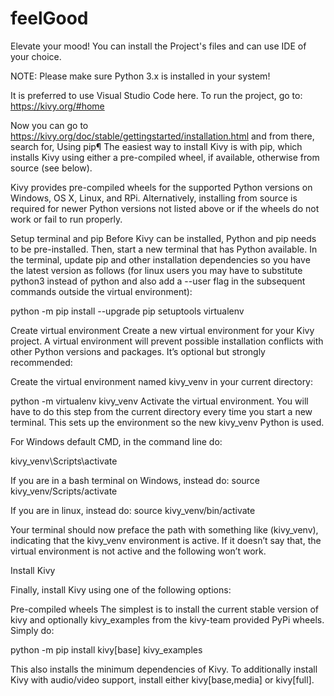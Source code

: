 # feelGood
Elevate your mood!
 You can install the Project's files and can use IDE of your choice.
 
 NOTE: Please make sure Python 3.x is installed in your system!
 
 It is preferred to use Visual Studio Code here.
 To run the project, go to: https://kivy.org/#home
 
 Now you can go to https://kivy.org/doc/stable/gettingstarted/installation.html and from there, search for,
 Using pip¶
The easiest way to install Kivy is with pip, which installs Kivy using either a pre-compiled wheel, if available, otherwise from source (see below).

Kivy provides pre-compiled wheels for the supported Python versions on Windows, OS X, Linux, and RPi. Alternatively, installing from source is required for newer Python versions not listed above or if the wheels do not work or fail to run properly.

Setup terminal and pip
Before Kivy can be installed, Python and pip needs to be pre-installed. Then, start a new terminal that has Python available. In the terminal, update pip and other installation dependencies so you have the latest version as follows (for linux users you may have to substitute python3 instead of python and also add a --user flag in the subsequent commands outside the virtual environment):

python -m pip install --upgrade pip setuptools virtualenv

Create virtual environment
Create a new virtual environment for your Kivy project. A virtual environment will prevent possible installation conflicts with other Python versions and packages. It’s optional but strongly recommended:

Create the virtual environment named kivy_venv in your current directory:

python -m virtualenv kivy_venv
Activate the virtual environment. You will have to do this step from the current directory every time you start a new terminal. This sets up the environment so the new kivy_venv Python is used.

For Windows default CMD, in the command line do:

kivy_venv\Scripts\activate

If you are in a bash terminal on Windows, instead do:
source kivy_venv/Scripts/activate

If you are in linux, instead do:
source kivy_venv/bin/activate

Your terminal should now preface the path with something like (kivy_venv), indicating that the kivy_venv environment is active. If it doesn’t say that, the virtual environment is not active and the following won’t work.

Install Kivy

Finally, install Kivy using one of the following options:

Pre-compiled wheels
The simplest is to install the current stable version of kivy and optionally kivy_examples from the kivy-team provided PyPi wheels. Simply do:

python -m pip install kivy[base] kivy_examples

This also installs the minimum dependencies of Kivy. To additionally install Kivy with audio/video support, install either kivy[base,media] or kivy[full]. 
